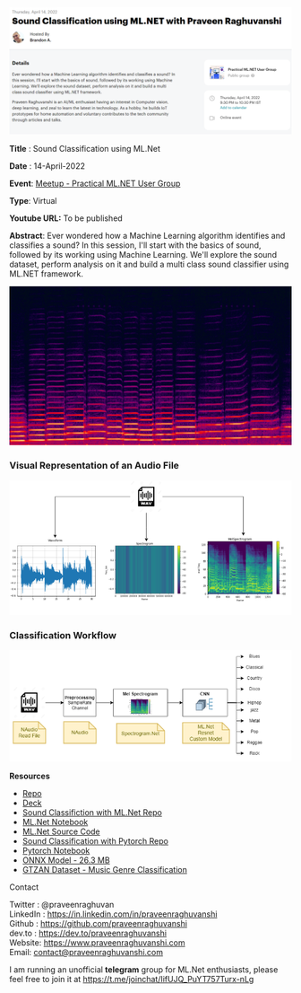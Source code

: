 <img src="assets\meetup-poster.png" alt="Developer Week" style="zoom:80%;" />

**Title** : Sound Classification using ML.Net

**Date** : 14-April-2022

**Event**: [Meetup - Practical ML.NET User Group](https://www.meetup.com/practical-ml-net-user-group/)

**Type**: Virtual

**Youtube URL:** To be published

**Abstract**: Ever wondered how a Machine Learning algorithm identifies and classifies a sound? In this session, I'll start with the basics of sound, followed by its working using Machine Learning. We'll explore the sound dataset, perform analysis on it and build a multi class sound classifier using ML.NET framework.

<img src="assets\spectrogram-violin.png" alt="Spectrogram" style="zoom:80%;" />

### Visual Representation of an Audio File



<img src="assets\different-audio-representation.png" alt="Spectrogram" style="zoom:80%;" />



### Classification Workflow

<img src="assets\audio-classification-flow.png" alt="Spectrogram" style="zoom:120%;" />

**Resources**

- [Repo](https://github.com/praveenraghuvanshi/tech-sessions/tree/master/14042022-Practical-ML-Net-Sound-Classification)
- [Deck](SoundClassification-PracticalML.NetUG.pdf)
- [Sound Classifiction with ML.Net Repo](https://github.com/praveenraghuvanshi/sound-classification-mlnet)
- [ML.Net Notebook](https://github.com/praveenraghuvanshi/sound-classification-mlnet/blob/main/SoundClassification.ipynb)
- [ML.Net Source Code](https://github.com/praveenraghuvanshi/sound-classification-mlnet/tree/main/src/SoundClassificationMLNet)
- [Sound Classification with Pytorch Repo](https://github.com/praveenraghuvanshi/sound-classification-pytorch)
- [Pytorch Notebook](https://github.com/praveenraghuvanshi/sound-classification-pytorch/blob/main/Sound_Classification.ipynb)
- [ONNX Model - 26.3 MB](https://github.com/praveenraghuvanshi/sound-classification-pytorch/blob/main/SoundClassifier.onnx)
- [GTZAN Dataset - Music Genre Classification](https://www.kaggle.com/datasets/andradaolteanu/gtzan-dataset-music-genre-classification?resource=download)

Contact

Twitter : @praveenraghuvan\
LinkedIn : https://in.linkedin.com/in/praveenraghuvanshi \
Github : https://github.com/praveenraghuvanshi \
dev.to : https://dev.to/praveenraghuvanshi \
Website: https://www.praveenraghuvanshi.com \
Email: contact@praveenraghuvanshi.com 

I am running an unofficial **telegram** group for ML.Net enthusiasts, please feel free to join it at https://t.me/joinchat/IifUJQ_PuYT757Turx-nLg



